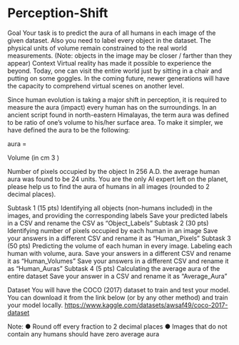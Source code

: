 # Perception-Shift
Goal
Your task is to predict the aura of all humans in each image of the given dataset.
Also you need to label every object in the dataset. The physical units of volume
remain constrained to the real world measurements. (Note: objects in the image
may be closer / farther than they appear)
Context
Virtual reality has made it possible to experience the beyond. Today, one can visit
the entire world just by sitting in a chair and putting on some goggles. In the
coming future, newer generations will have the capacity to comprehend virtual
scenes on another level.

Since human evolution is taking a major shift in perception, it is required to
measure the aura (impact) every human has on the surroundings. In an ancient
script found in north-eastern Himalayas, the term aura was defined to be ratio of
one’s volume to his/her surface area. To make it simpler, we have defined the aura
to be the following:

aura =

Volume (in cm
3
)

Number of pixels occupied by the object
In 256 A.D. the average human aura was found to be 24 units.
You are the only AI expert left on the planet, please help us to find the aura of
humans in all images (rounded to 2 decimal places).

Subtask 1 (15 pts)
Identifying all objects (non-humans included) in the images, and providing the
corresponding labels
Save your predicted labels in a CSV and rename the CSV as “Object_Labels”
Subtask 2 (30 pts)
Identifying number of pixels occupied by each human in an image
Save your answers in a different CSV and rename it as “Human_Pixels”
Subtask 3 (50 pts)
Predicting the volume of each human in every image. Labeling each human with volume,
aura.
Save your answers in a different CSV and rename it as “Human_Volumes”
Save your answers in a different CSV and rename it as “Human_Auras”
Subtask 4 (5 pts)
Calculating the average aura of the entire dataset
Save your answer in a CSV and rename it as “Average_Aura”

Dataset
You will have the COCO (2017) dataset to train and test your model. You can download it
from the link below (or by any other method) and train your model locally.
https://www.kaggle.com/datasets/awsaf49/coco-2017-dataset

Note:
● Round off every fraction to 2 decimal places
● Images that do not contain any humans should have zero average aura
